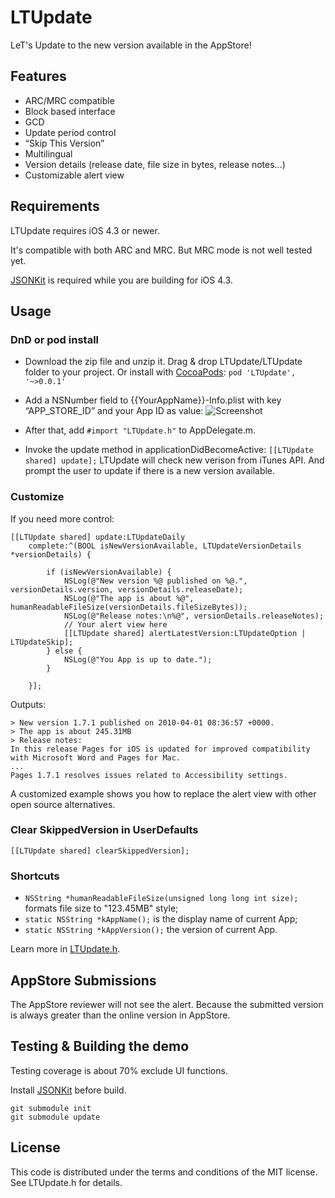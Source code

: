 # LTUpdate
LeT's Update to the new version available in the AppStore!

## Features
* ARC/MRC compatible
* Block based interface
* GCD
* Update period control
* “Skip This Version”
* Multilingual
* Version details (release date, file size in bytes, release notes...)
* Customizable alert view

## Requirements
LTUpdate requires iOS 4.3 or newer.

It's compatible with both ARC and MRC. But MRC mode is not well tested yet.

[JSONKit](https://github.com/johnezang/JSONKit) is required while you are building for iOS 4.3.


## Usage

### DnD or pod install
- Download the zip file and unzip it. Drag & drop LTUpdate/LTUpdate folder to your project.
Or install with [CocoaPods](https://github.com/CocoaPods/CocoaPods): ```pod 'LTUpdate', '~>0.0.1'```

- Add a NSNumber field to {{YourAppName}}-Info.plist with key “APP_STORE_ID” and your App ID as value:
![Screenshot](https://raw.github.com/lexrus/LTUpdate/master/LTUpdate%20Demo/Screenshot_APP_STORE_ID.png)

- After that, add ```#import "LTUpdate.h"``` to AppDelegate.m.

- Invoke the update method in applicationDidBecomeActive: ```[[LTUpdate shared] update];```
LTUpdate will check new verison from iTunes API. And prompt the user to update if there is a new version available.

### Customize

If you need more control:

```
[[LTUpdate shared] update:LTUpdateDaily
    complete:^(BOOL isNewVersionAvailable, LTUpdateVersionDetails *versionDetails) {
    
        if (isNewVersionAvailable) {
            NSLog(@"New version %@ published on %@.", versionDetails.version, versionDetails.releaseDate);
            NSLog(@"The app is about %@", humanReadableFileSize(versionDetails.fileSizeBytes));
            NSLog(@"Release notes:\n%@", versionDetails.releaseNotes);
            // Your alert view here
            [[LTUpdate shared] alertLatestVersion:LTUpdateOption | LTUpdateSkip];
        } else {
            NSLog(@"You App is up to date.");
        }
    
    }];
```
                     
Outputs:

```
> New version 1.7.1 published on 2010-04-01 08:36:57 +0000.
> The app is about 245.31MB
> Release notes:
In this release Pages for iOS is updated for improved compatibility with Microsoft Word and Pages for Mac.
...
Pages 1.7.1 resolves issues related to Accessibility settings.
```

A customized example shows you how to replace the alert view with other open source alternatives.

<!--example placeholder-->

### Clear SkippedVersion in UserDefaults

```[[LTUpdate shared] clearSkippedVersion];```

### Shortcuts

* ```NSString *humanReadableFileSize(unsigned long long int size);``` formats file size to "123.45MB" style;
* ```static NSString *kAppName();``` is the display name of current App;
* ```static NSString *kAppVersion();``` the version of current App.

Learn more in [LTUpdate.h](https://github.com/lexrus/LTUpdate/blob/master/LTUpdate/LTUpdate.h).


## AppStore Submissions

The AppStore reviewer will not see the alert. Because the submitted version is always greater than the online version in AppStore.


## Testing & Building the demo

Testing coverage is about 70% exclude UI functions.

Install [JSONKit](https://github.com/johnezang/JSONKit) before build.
```
git submodule init
git submodule update
```

## License
This code is distributed under the terms and conditions of the MIT license. See LTUpdate.h for details.
